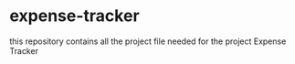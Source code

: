 # expense-tracker
this repository contains all the project file needed for the project Expense Tracker
